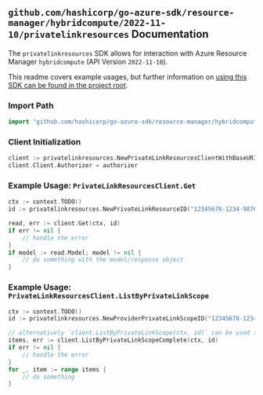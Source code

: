 
## `github.com/hashicorp/go-azure-sdk/resource-manager/hybridcompute/2022-11-10/privatelinkresources` Documentation

The `privatelinkresources` SDK allows for interaction with Azure Resource Manager `hybridcompute` (API Version `2022-11-10`).

This readme covers example usages, but further information on [using this SDK can be found in the project root](https://github.com/hashicorp/go-azure-sdk/tree/main/docs).

### Import Path

```go
import "github.com/hashicorp/go-azure-sdk/resource-manager/hybridcompute/2022-11-10/privatelinkresources"
```


### Client Initialization

```go
client := privatelinkresources.NewPrivateLinkResourcesClientWithBaseURI("https://management.azure.com")
client.Client.Authorizer = authorizer
```


### Example Usage: `PrivateLinkResourcesClient.Get`

```go
ctx := context.TODO()
id := privatelinkresources.NewPrivateLinkResourceID("12345678-1234-9876-4563-123456789012", "example-resource-group", "privateLinkScopeValue", "privateLinkResourceValue")

read, err := client.Get(ctx, id)
if err != nil {
	// handle the error
}
if model := read.Model; model != nil {
	// do something with the model/response object
}
```


### Example Usage: `PrivateLinkResourcesClient.ListByPrivateLinkScope`

```go
ctx := context.TODO()
id := privatelinkresources.NewProviderPrivateLinkScopeID("12345678-1234-9876-4563-123456789012", "example-resource-group", "privateLinkScopeValue")

// alternatively `client.ListByPrivateLinkScope(ctx, id)` can be used to do batched pagination
items, err := client.ListByPrivateLinkScopeComplete(ctx, id)
if err != nil {
	// handle the error
}
for _, item := range items {
	// do something
}
```
